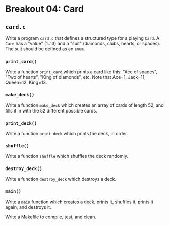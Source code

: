 # Breakout 04: Card 

## `card.c`

Write a program `card.c` that defines a structured type for a playing
`Card`. A `Card` has a "value" (1..13) and a "suit" (diamonds, clubs,
hearts, or spades). The suit should be defined as an `enum`.

### `print_card()`

Write a function `print_card` which prints a card like this: "Ace of
spades", "Two of hearts", "King of diamonds", etc. Note that Ace=1,
Jack=11, Queen=12, King=13.

### `make_deck()`

Write a function `make_deck` which creates an array of cards of length
52, and fills it in with the 52 different possible cards.

### `print_deck()`

Write a function `print_deck` which prints the deck, in order.

### `shuffle()`

Write a function `shuffle` which shuffles the deck randomly.

### `destroy_deck()`

Write a function `destroy_deck` which destroys a deck.

### `main()`

Write a `main` function which creates a deck, prints it, shuffles it,
prints it again, and destroys it.

Write a Makefile to compile, test, and clean.

